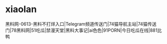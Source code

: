 # xiaolan
黑料网-0613-黑料不打烊入口|Telegram频道传送门|74猫导航主站|74猫传送门|78黑料网|51吃瓜|禁漫天堂|黑料大事记|ai色色|91PORN|今日吃瓜在线|881比鸭
